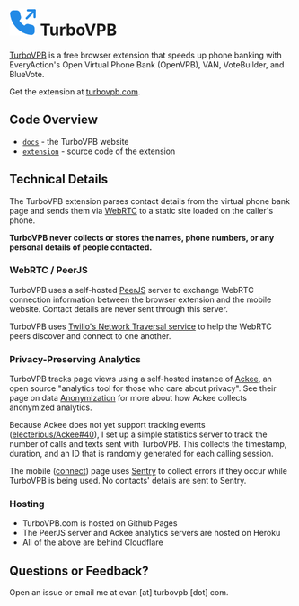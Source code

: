 # ![TurboVPB Logo](./extension/icons/phone-outgoing-blue.svg) TurboVPB
[TurboVPB](https://turbovpb.com) is a free browser extension that speeds up phone banking with EveryAction's Open Virtual Phone Bank (OpenVPB), VAN, VoteBuilder, and BlueVote.

Get the extension at [turbovpb.com](https://turbovpb.com).

## Code Overview
- [`docs`](./docs) - the TurboVPB website
- [`extension`](./extension) - source code of the extension

## Technical Details

The TurboVPB extension parses contact details from the virtual phone bank page and sends them via [WebRTC](https://webrtc.org/) to a static site loaded on the caller's phone.

**TurboVPB never collects or stores the names, phone numbers, or any personal details of people contacted.**

### WebRTC / PeerJS

TurboVPB uses a self-hosted [PeerJS](https://peerjs.com/) server to exchange WebRTC connection information between the browser extension and the mobile website. Contact details are never sent through this server.

TurboVPB uses [Twilio's Network Traversal service](https://www.twilio.com/docs/stun-turn) to help the WebRTC peers discover and connect to one another.

### Privacy-Preserving Analytics

TurboVPB tracks page views using a self-hosted instance of [Ackee](https://ackee.electerious.com/), an open source "analytics tool for those who care about privacy". See their page on data [Anonymization](https://docs.ackee.electerious.com/#/docs/Anonymization) for more about how Ackee collects anonymized analytics.

Because Ackee does not yet support tracking events ([electerious/Ackee#40](https://github.com/electerious/Ackee/issues/40)), I set up a simple statistics server to track the number of calls and texts sent with TurboVPB. This collects the timestamp, duration, and an ID that is randomly generated for each calling session.

The mobile ([connect](./docs/connect.html)) page uses [Sentry](https://sentry.io) to collect errors if they occur while TurboVPB is being used. No contacts' details are sent to Sentry.

### Hosting

- TurboVPB.com is hosted on Github Pages
- The PeerJS server and Ackee analytics servers are hosted on Heroku
- All of the above are behind Cloudflare

## Questions or Feedback?

Open an issue or email me at evan [at] turbovpb [dot] com.